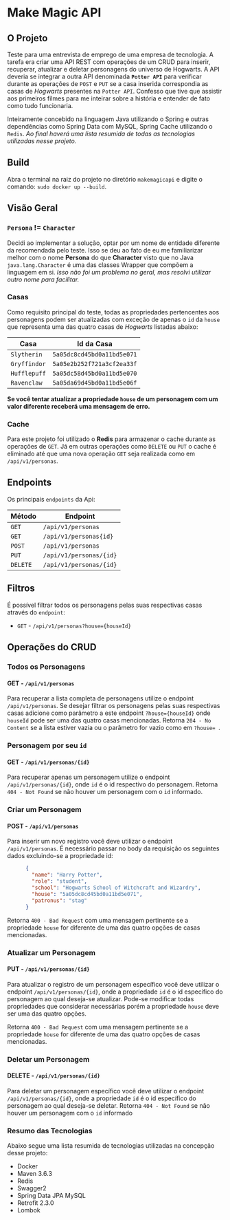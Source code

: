 # Make Magic API
  
## O Projeto 
Teste para uma entrevista de emprego de uma empresa de tecnologia. A tarefa era criar uma API REST com operações de um CRUD para inserir, recuperar, atualizar e deletar personagens do universo de Hogwarts. A API deveria se integrar a outra API denominada **`Potter API`** para verificar durante as operações de `POST` e `PUT` se a casa inserida correspondia as casas de *Hogwarts* presentes na `Potter API`. Confesso que tive que assistir aos primeiros filmes para me inteirar sobre a história e entender de fato como tudo funcionaria. 

Inteiramente concebido na linguagem Java utilizando o Spring e outras dependências como Spring Data com MySQL, Spring Cache utilizando o `Redis`. *Ao final haverá uma lista resumida de todas as tecnologias utilizadas nesse projeto.*      


## Build
Abra o terminal na raiz do projeto no diretório `makemagicapi` e digite o comando: `sudo docker up --build`.   

## Visão Geral

### `Persona` != `Character`
Decidi ao implementar a solução, optar por um nome de entidade diferente da recomendada pelo teste. Isso se deu ao fato de eu me familiarizar melhor com o nome **Persona** do que **Character** visto que no Java `java.lang.Character` é uma das classes Wrapper que compõem a linguagem em si. *Isso não foi um problema no geral, mas resolvi utilizar outro nome para facilitar.*           

### Casas
Como requisito principal do teste, todas as propriedades pertencentes aos personagens podem ser atualizadas com exceção de apenas o `id` da `house` que representa uma das quatro casas de *Hogwarts* listadas abaixo:     

| Casa       | Id da Casa               |
|------------|--------------------------|
| `Slytherin`  | `5a05dc8cd45bd0a11bd5e071` |
| `Gryffindor` | `5a05e2b252f721a3cf2ea33f` |
| `Hufflepuff` | `5a05dc58d45bd0a11bd5e070` |
| `Ravenclaw`  | `5a05da69d45bd0a11bd5e06f` |  

**Se você tentar atualizar a propriedade `house` de um personagem com um valor diferente receberá uma mensagem de erro.**  

### Cache 
Para este projeto foi utilizado o **Redis** para armazenar o cache durante as operações de `GET`. Já em outras operações como `DELETE` ou `PUT` o cache é eliminado até que uma nova operação `GET` seja realizada como em `/api/v1/personas`.   

## Endpoints 
Os principais `endpoints` da Api:  

| Método  |  Endpoint  |
| ------------------- | ------------------- |
|  `GET`  |  `/api/v1/personas` |
|  `GET`  |  `/api/v1/personas{id}` |
|  `POST`  |  `/api/v1/personas` |
|  `PUT`  |  `/api/v1/personas/{id}` |
|  `DELETE`  |  `/api/v1/personas/{id}` |


## Filtros
É possível filtrar todos os personagens pelas suas respectivas casas através do `endpoint`:  
* `GET` - `/api/v1/personas?house={houseId}`

## Operações do CRUD 

### Todos os Personagens  
#### GET - `/api/v1/personas`
Para recuperar a lista completa de personagens utilize o endpoint `/api/v1/personas`. Se desejar filtrar os personagens pelas suas respectivas casas adicione como parâmetro a este endpoint `?house={houseId}` onde `houseId` pode ser uma das quatro casas mencionadas. Retorna `204 - No Content` se a lista estiver vazia ou o parâmetro for vazio como em `?house= `.  


### Personagem por seu `id`  
#### GET - `/api/v1/personas/{id}`
Para recuperar apenas um personagem utilize o endpoint `/api/v1/personas/{id}`, onde `id` é o id respectivo do personagem. 
Retorna `404 - Not Found` se não houver um personagem com o `id` informado. 


### Criar um Personagem  
#### POST - `/api/v1/personas`
Para inserir um novo registro você deve utilizar o endpoint `/api/v1/personas`. É necessário passar no body da requisição os seguintes dados excluindo-se a propriedade id: 

```json
      {
        "name": "Harry Potter",
        "role": "student",
        "school": "Hogwarts School of Witchcraft and Wizardry",
        "house": "5a05dc8cd45bd0a11bd5e071",
        "patronus": "stag"
      }	
```

Retorna `400 - Bad Request` com uma mensagem pertinente se a propriedade `house` for diferente de uma das quatro opções de casas mencionadas. 


### Atualizar um Personagem  
#### PUT - `/api/v1/personas/{id}`
Para atualizar o registro de um personagem específico você deve utilizar o endpoint `/api/v1/personas/{id}`, onde a propriedade `id` é o id específico do personagem ao qual deseja-se atualizar. Pode-se modificar todas propriedades que considerar necessárias porém a propriedade `house` deve ser uma das quatro opções. 

Retorna `400 - Bad Request` com uma mensagem pertinente se a propriedade `house` for diferente de uma das quatro opções de casas mencionadas.   

### Deletar um Personagem  
#### DELETE - `/api/v1/personas/{id}`
Para deletar um personagem específico você deve utilizar o endpoint `/api/v1/personas/{id}`, onde a propriedade `id` é o id específico do personagem ao qual deseja-se deletar. Retorna `404 - Not Found` se não houver um personagem com o `id` informado
 
### Resumo das Tecnologias
Abaixo segue uma lista resumida de tecnologias utilizadas na concepção desse projeto: 
* Docker
* Maven 3.6.3 
* Redis
* Swagger2   
* Spring Data JPA MySQL  
* Retrofit 2.3.0    
* Lombok 

